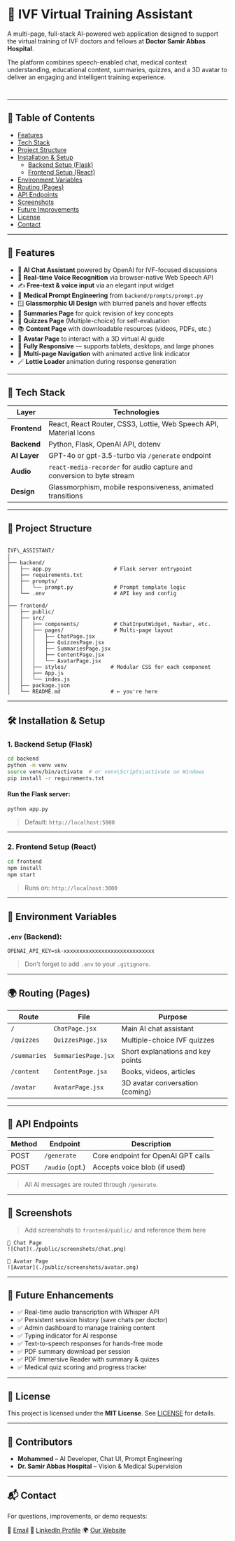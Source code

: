 
#  🧬 IVF Virtual Training Assistant

A multi-page, full-stack AI-powered web application designed to support the virtual training of IVF doctors and fellows at **Doctor Samir Abbas Hospital**.

The platform combines speech-enabled chat, medical context understanding, educational content, summaries, quizzes, and a 3D avatar to deliver an engaging and intelligent training experience.
```mermaid
  
```

---

## 📌 Table of Contents

- [Features](#-features)
- [Tech Stack](#-tech-stack)
- [Project Structure](#-project-structure)
- [Installation & Setup](#-installation--setup)
  - [Backend Setup (Flask)](#1-backend-setup-flask)
  - [Frontend Setup (React)](#2-frontend-setup-react)
- [Environment Variables](#-environment-variables)
- [Routing (Pages)](#-routing-pages)
- [API Endpoints](#-api-endpoints)
- [Screenshots](#-screenshots)
- [Future Improvements](#-future-improvements)
- [License](#-license)
- [Contact](#-contact)

---

## 🎯 Features

- 💬 **AI Chat Assistant** powered by OpenAI for IVF-focused discussions
- 🎤 **Real-time Voice Recognition** via browser-native Web Speech API
- ✍️ **Free-text & voice input** via an elegant input widget
- 🧠 **Medical Prompt Engineering** from `backend/prompts/prompt.py`
- 🪟 **Glassmorphic UI Design** with blurred panels and hover effects
- 📖 **Summaries Page** for quick revision of key concepts
- 🧪 **Quizzes Page** (Multiple-choice) for self-evaluation
- 📚 **Content Page** with downloadable resources (videos, PDFs, etc.)
- 🧍 **Avatar Page** to interact with a 3D virtual AI guide
- 📱 **Fully Responsive** — supports tablets, desktops, and large phones
- 🔄 **Multi-page Navigation** with animated active link indicator
- 🪄 **Lottie Loader** animation during response generation

---

## 🧰 Tech Stack

| Layer        | Technologies                                                                 |
|--------------|-------------------------------------------------------------------------------|
| **Frontend** | React, React Router, CSS3, Lottie, Web Speech API, Material Icons            |
| **Backend**  | Python, Flask, OpenAI API, dotenv                                             |
| **AI Layer** | GPT-4o or gpt-3.5-turbo via `/generate` endpoint                             |
| **Audio**    | `react-media-recorder` for audio capture and conversion to byte stream       |
| **Design**   | Glassmorphism, mobile responsiveness, animated transitions                   |

---

## 🧾 Project Structure

```

IVF\_ASSISTANT/
│
├── backend/
│   ├── app.py                    # Flask server entrypoint
│   ├── requirements.txt
│   ├── prompts/
│   │   └── prompt.py             # Prompt template logic
│   └── .env                      # API key and config
│
├── frontend/
│   ├── public/
│   ├── src/
│   │   ├── components/           # ChatInputWidget, Navbar, etc.
│   │   ├── pages/                # Multi-page layout
│   │   │   ├── ChatPage.jsx
│   │   │   ├── QuizzesPage.jsx
│   │   │   ├── SummariesPage.jsx
│   │   │   ├── ContentPage.jsx
│   │   │   └── AvatarPage.jsx
│   │   ├── styles/              # Modular CSS for each component
│   │   ├── App.js
│   │   └── index.js
│   ├── package.json
│   └── README.md                # ← you're here

````

---

## 🛠 Installation & Setup

### 1. Backend Setup (Flask)

```bash
cd backend
python -m venv venv
source venv/bin/activate  # or venv\Scripts\activate on Windows
pip install -r requirements.txt
````

#### Run the Flask server:

```bash
python app.py
```

> Default: `http://localhost:5000`

---

### 2. Frontend Setup (React)

```bash
cd frontend
npm install
npm start
```

> Runs on: `http://localhost:3000`

---

## 🔐 Environment Variables

### `.env` (Backend):

```env
OPENAI_API_KEY=sk-xxxxxxxxxxxxxxxxxxxxxxxxxxxxx
```

> Don't forget to add `.env` to your `.gitignore`.

---

## 🌍 Routing (Pages)

| Route        | File                | Purpose                           |
| ------------ | ------------------- | --------------------------------- |
| `/`          | `ChatPage.jsx`      | Main AI chat assistant            |
| `/quizzes`   | `QuizzesPage.jsx`   | Multiple-choice IVF quizzes       |
| `/summaries` | `SummariesPage.jsx` | Short explanations and key points |
| `/content`   | `ContentPage.jsx`   | Books, videos, articles           |
| `/avatar`    | `AvatarPage.jsx`    | 3D avatar conversation (coming)   |

---

## 🔌 API Endpoints

| Method | Endpoint        | Description                        |
| ------ | --------------- | ---------------------------------- |
| POST   | `/generate`     | Core endpoint for OpenAI GPT calls |
| POST   | `/audio` (opt.) | Accepts voice blob (if used)       |

> All AI messages are routed through `/generate`.

---

## 📸 Screenshots

> Add screenshots to `frontend/public/` and reference them here

```
📍 Chat Page
![Chat](./public/screenshots/chat.png)

📍 Avatar Page
![Avatar](./public/screenshots/avatar.png)
```

---

## 🔮 Future Enhancements

* ✅ Real-time audio transcription with Whisper API
* ✅ Persistent session history (save chats per doctor)
* ✅ Admin dashboard to manage training content
* ✅ Typing indicator for AI response
* ✅ Text-to-speech responses for hands-free mode
* ✅ PDF summary download per session
* ✅ PDF Immersive Reader with summary & quizes
* ✅ Medical quiz scoring and progress tracker

---

## 📜 License

This project is licensed under the **MIT License**.
See [LICENSE](./LICENSE) for details.

---

## 🤝 Contributors

* **Mohammed** – AI Developer, Chat UI, Prompt Engineering
* **Dr. Samir Abbas Hospital** – Vision & Medical Supervision

---

## 📬 Contact

For questions, improvements, or demo requests:

📧 [Email](mohmmed.bahageel@dsah.sa)
💼 [LinkedIn Profile](https://www.linkedin.com/in/mohammed-bahageel-94609b205)
🌍 [Our Website](https://www.dsah.sa)





